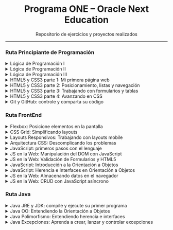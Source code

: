 <h1 align="center">Programa ONE – Oracle Next Education</h1>
<p align="center">Repositorio de ejercicios y proyectos realizados</p>
<hr>
<h3><strong>Ruta Principiante de Programación</strong></h3>
<details>
  <summary>Lógica de Programación I</summary>
  <ol>
    <li><a href="/ruta-principiante-programacion/logica-uno/introduccion-p1.html">Introducción parte I</a></li>
    <li><a href="/ruta-principiante-programacion/logica-uno/introduccion-p2.html">Introducción parte II</a></li>
    <li><a href="/ruta-principiante-programacion/logica-uno/variables.html">Variables</a></li>
    <li><a href="/ruta-principiante-programacion/logica-uno/calculo_consumo.html">Ejercicio: Consumo Combustible</a></li>
    <li><a href="/ruta-principiante-programacion/logica-uno/funciones.html">Funciones</a></li>
    <li><a href="/ruta-principiante-programacion/logica-uno/imc.html">Ejercicio: Calculo IMC</a></li>
  </ol>
</details>
<details>
  <summary>Lógica de Programación II</summary>
  <ol>
    <li><a href="/ruta-principiante-programacion/logica-dos/imc.html">Ejercicio: Calculo IMC</a></li>
    <li><a href="/ruta-principiante-programacion/logica-dos/futbol.html">Ejercicio: Calculo Futbol</a></li>
    <li><a href="/ruta-principiante-programacion/logica-dos/mundial.html">Ejercicio: Mundiales de Futbol</a></li>
    <li><a href="/ruta-principiante-programacion/logica-dos/tablas-multiplicar.html">Ejercicio: Tablas de Multiplicar</a></li>
    <li><a href="/ruta-principiante-programacion/logica-dos/promedio.html">Ejercicio: Promedio</a></li>
    <li><a href="/ruta-principiante-programacion/logica-dos/numeros-pares.html">Ejercicio: Numeros Pares</a></li>
    <li><a href="/ruta-principiante-programacion/logica-dos/juego_adivina.html">Ejercicio: Adivinar Número Simple</a></li>
    <li><a href="/ruta-principiante-programacion/logica-dos/estrella.html">Ejercicio: Figura con Iteraciones</a></li>
    <li><a href="/ruta-principiante-programacion/logica-dos/simulacion-login.html">Ejercicio: Simulación de Login</a></li>
    <li><a href="/ruta-principiante-programacion/logica-dos/juego-secreto3.html">Ejercicio: Adivinar Número</a></li>
  </ol>
</details>
<details>
  <summary>Lógica de Programación III</summary>
  <ol>
    <li><a href="/ruta-principiante-programacion/logica-tres/bandera.html">Ejercicio: Canvas Simple</a></li>
    <li><a href="/ruta-principiante-programacion/logica-tres/creeper.html">Ejercicio: Dibujo Creeper</a></li>
    <li><a href="/ruta-principiante-programacion/logica-tres/escuadra.html">Ejercicio: Dibujo Triangulo</a></li>
    <li><a href="/ruta-principiante-programacion/logica-tres/canvas.html">Ejercicio: Dibujo con Iteraciones</a></li>
    <li><a href="/ruta-principiante-programacion/logica-tres/canvas-circulo.html">Ejercicio: Dibujo Circulos</a></li>
    <li><a href="/ruta-principiante-programacion/logica-tres/grafica-barras.html">Ejercicio: Dibujo Grafica de Barras</a></li>
    <li><a href="/ruta-principiante-programacion/logica-tres/canvas-click.html">Ejercicio: Dibujo con Clic Izquierdo</a></li>
    <li><a href="/ruta-principiante-programacion/logica-tres/canvas-click-2.html">Ejercicio: Dibujo con Click Derecho</a></li>
    <li><a href="/ruta-principiante-programacion/logica-tres/dibujar-automatico.html">Ejercicio: Dibujo Automático</a></li>
    <li><a href="/ruta-principiante-programacion/logica-tres/juego-tiro-blanco.html">Ejercicio: Tiro al Blanco</a></li>
    <li><a href="/ruta-principiante-programacion/logica-tres/dibujar-mouse/index.html">Ejercicio: Dibujo Pincel</a></li>
  </ol>
</details>
<details>
  <summary>HTML5 y CSS3 parte 1: Mi primera página web</summary>
  <ol>
    <li><a href="/ruta-principiante-programacion/html-css-uno/barberia">Web Barbería</a></li>
  </ol>
</details>
<details>
  <summary>HTML5 y CSS3 parte 2: Posicionamiento, listas y navegación</summary>
  <ol>
    <li><a href="/ruta-principiante-programacion/html-css-dos/barberia">Web Barbería</a></li>
  </ol>
</details>
<details>
  <summary>HTML5 y CSS3 parte 3: Trabajando con formularios y tablas</summary>
  <ol>
    <li><a href="/ruta-principiante-programacion/html-css-tres/barberia">Web Barbería</a></li>
  </ol>
</details>
<details>
  <summary>HTML5 y CSS3 parte 4: Avanzando en CSS</summary>
  <ol>
    <li><a href="/ruta-principiante-programacion/html-css-cuatro/barberia">Web Barbería</a></li>
  </ol>
</details>
<details>
  <summary>Git y GitHub: controle y comparta su código</summary>
  <ol>
    <li><a href="/ruta-principiante-programacion/git-github">Proyecto</a></li>
  </ol>
</details>

<h3><strong>Ruta FrontEnd</strong></h3>
<details>
  <summary>Flexbox: Posicione elementos en la pantalla</summary>
  <ol>
    <li><a href="/ruta-frontend/flexbox">Proyecto</a></li>
  </ol>
</details>
<details>
  <summary>CSS Grid: Simplificando layouts</summary>
  <ol>
    <li><a href="/ruta-frontend/css-grid-layout/alura-store">Proyecto</a></li>
  </ol>
</details>
<details>
  <summary>Layouts Responsivos: Trabajando con layouts mobile</summary>
  <ol>
    <li><a href="/ruta-frontend/layouts-responsive">Proyecto</a></li>
  </ol>
</details>
<details>
  <summary>Arquitectura CSS: Descomplicando los problemas</summary>
  <ol>
    <li><a href="/ruta-frontend/arquitectura-css">Proyecto</a></li>
  </ol>
</details>
<details>
  <summary>JavaScript: primeros pasos con el lenguaje</summary>
  <ol>
    <li><a href="/ruta-frontend/js-primeros-pasos">Ejercicios</a></li>
  </ol>
</details>
<details>
  <summary>JS en la Web: Manipulación del DOM con JavaScript</summary>
  <ol>
    <li><a href="/ruta-frontend/js-dom">Proyecto</a></li>
  </ol>
</details>
<details>
  <summary>JS en la Web: Validación de Formularios y HTML5</summary>
  <ol>
    <li><a href="/ruta-frontend/js-validacion-forms">Proyecto</a></li>
  </ol>
</details>
<details>
  <summary>JavaScript: Introducción a la Orientación a Objetos</summary>
  <ol>
    <li><a href="/ruta-frontend/js-poo">Proyecto</a></li>
  </ol>
</details>
<details>
  <summary>JavaScript: Herencia e Interfaces en Orientación a Objetos</summary>
  <ol>
    <li><a href="/ruta-frontend/js-herencia-interfaces">Proyecto</a></li>
  </ol>
</details>
<details>
  <summary>JS en la Web: Almacenando datos en el navegador</summary>
  <ol>
    <li><a href="/ruta-frontend/js-storage">Proyecto</a></li>
  </ol>
</details>
<details>
  <summary>JS en la Web: CRUD con JavaScript asíncrono</summary>
  <ol>
    <li><a href="/ruta-frontend/js-crud">Proyecto</a></li>
  </ol>
</details>
<h3><strong>Ruta Java</strong></h3>
<details>
  <summary>Java JRE y JDK: compile y ejecute su primer programa</summary>
  <ol>
    <li><a href="/ruta-java/fundamentos">Fundamentos</a></li>
  </ol>
</details>
<details>
  <summary>Java OO: Entendiendo la Orientación a Objetos</summary>
  <ol>
    <li><a href="/ruta-java/POO">Proyecto</a></li>
  </ol>
</details>
<details>
  <summary>Java Polimorfismo: Entendiendo herencia e interfaces</summary>
  <ol>
    <li><a href="/ruta-java/POO-2">Proyecto</a></li>
  </ol>
</details>
<details>
  <summary>Java Excepciones: Aprenda a crear, lanzar y controlar excepciones</summary>
  <ol>
    <li><a href="/ruta-java/excepciones/pila-ejecucion">Proyecto I</a></li>
    <li><a href="/ruta-java/excepciones/bytebank">Proyecto II</a></li>
  </ol>
</details>
